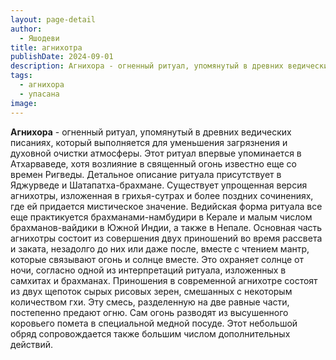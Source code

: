 ```yaml
---
layout: page-detail
author:
  - Яшодеви
title: агнихотра
publishDate: 2024-09-01
description: Агнихора - огненный ритуал, упомянутый в древних ведических писаниях, который выполняется для уменьшения загрязнения и духовной очистки атмосферы.
tags:
  - агнихора
  - упасана
image:
---
```

**Агнихора** - огненный ритуал, упомянутый в древних ведических писаниях, который выполняется для уменьшения загрязнения и духовной очистки атмосферы. Этот ритуал впервые упоминается в Атхарваведе, хотя возлияние в священный огонь известно еще со времен Ригведы. Детальное описание ритуала присутствует в Яджурведе и Шатапатха-брахмане. Существует упрощенная версия агнихотры, изложенная в грихья-сутрах и более поздних сочинениях, где ей придается мистическое значение. Ведийская форма ритуала все еще практикуется брахманами-намбудири в Керале и малым числом брахманов-вайдики в Южной Индии, а также в Непале.
Основная часть агнихотры состоит из совершения двух приношений во время рассвета и заката, незадолго до них или даже после, вместе с чтением мантр, которые связывают огонь и солнце вместе. Это охраняет солнце от ночи, согласно одной из интерпретаций ритуала, изложенных в самхитах и брахманах. Приношения в современной агнихотре состоят из двух щепоток сырых рисовых зерен, смешанных с некоторым количеством гхи. Эту смесь, разделенную на две равные части, постепенно предают огню. Сам огонь разводят из высушенного коровьего помета в специальной медной посуде. Этот небольшой обряд сопровождается также большим числом дополнительных действий.

